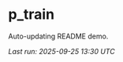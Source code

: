 # p_train

Auto-updating README demo.

<!--START_SECTION:status-->
_Last run: 2025-09-25 13:30 UTC_
<!--END_SECTION:status-->


























































































































































































































































































































































































































































































































































































































































































































































































































































